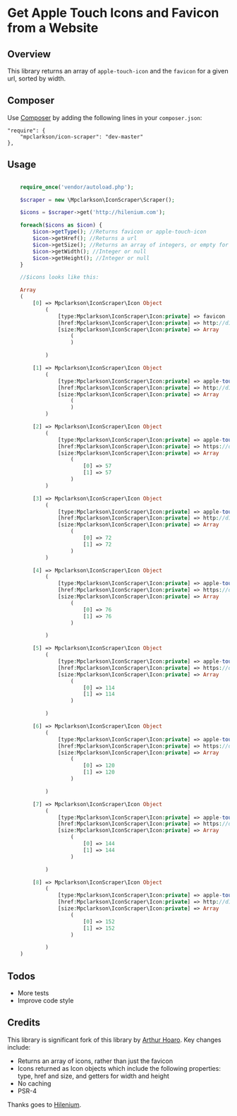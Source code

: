 Get Apple Touch Icons and Favicon from a Website
==========================================

Overview
--------

This library returns an array of `apple-touch-icon` and the `favicon` for a given url, sorted by width.


Composer
---------

Use [Composer](https://getcomposer.org) by adding the following lines in your `composer.json`:

    "require": {
        "mpclarkson/icon-scraper": "dev-master"
    },

Usage
-----

```php

    require_once('vendor/autoload.php');

    $scraper = new \Mpclarkson\IconScraper\Scraper();

    $icons = $scraper->get('http://hilenium.com');

    foreach($icons as $icon) {
        $icon->getType(); //Returns favicon or apple-touch-icon
        $icon->getHref(); //Returns a url
        $icon->getSize(); //Returns an array of integers, or empty for favicons
        $icon->getWidth(); //Integer or null
        $icon->getHeight(); //Integer or null
    }

    //$icons looks like this:

    Array
    (
        [0] => Mpclarkson\IconScraper\Icon Object
            (
                [type:Mpclarkson\IconScraper\Icon:private] => favicon
                [href:Mpclarkson\IconScraper\Icon:private] => http://d1nhhppd50p5r.cloudfront.net/favicon.ico?1433897130
                [size:Mpclarkson\IconScraper\Icon:private] => Array
                    (
                    )

            )

        [1] => Mpclarkson\IconScraper\Icon Object
            (
                [type:Mpclarkson\IconScraper\Icon:private] => apple-touch-icon
                [href:Mpclarkson\IconScraper\Icon:private] => http://d1nhhppd50p5r.cloudfront.net/css/96113be.css?1433897130
                [size:Mpclarkson\IconScraper\Icon:private] => Array
                    (
                    )
            )

        [2] => Mpclarkson\IconScraper\Icon Object
            (
                [type:Mpclarkson\IconScraper\Icon:private] => apple-touch-icon
                [href:Mpclarkson\IconScraper\Icon:private] => https://d1nhhppd50p5r.cloudfront.net/icon57.png?1433897130
                [size:Mpclarkson\IconScraper\Icon:private] => Array
                    (
                        [0] => 57
                        [1] => 57
                    )
            )

        [3] => Mpclarkson\IconScraper\Icon Object
            (
                [type:Mpclarkson\IconScraper\Icon:private] => apple-touch-icon
                [href:Mpclarkson\IconScraper\Icon:private] => http://d1nhhppd50p5r.cloudfront.net/icon72.png?1433897130
                [size:Mpclarkson\IconScraper\Icon:private] => Array
                    (
                        [0] => 72
                        [1] => 72
                    )
            )

        [4] => Mpclarkson\IconScraper\Icon Object
            (
                [type:Mpclarkson\IconScraper\Icon:private] => apple-touch-icon
                [href:Mpclarkson\IconScraper\Icon:private] => https://d1nhhppd50p5r.cloudfront.net/icon76.png?1433897130
                [size:Mpclarkson\IconScraper\Icon:private] => Array
                    (
                        [0] => 76
                        [1] => 76
                    )

            )

        [5] => Mpclarkson\IconScraper\Icon Object
            (
                [type:Mpclarkson\IconScraper\Icon:private] => apple-touch-icon
                [href:Mpclarkson\IconScraper\Icon:private] => https://d1nhhppd50p5r.cloudfront.net/icon114.png?1433897130
                [size:Mpclarkson\IconScraper\Icon:private] => Array
                    (
                        [0] => 114
                        [1] => 114
                    )

            )

        [6] => Mpclarkson\IconScraper\Icon Object
            (
                [type:Mpclarkson\IconScraper\Icon:private] => apple-touch-icon
                [href:Mpclarkson\IconScraper\Icon:private] => https://d1nhhppd50p5r.cloudfront.net/icon120.png?1433897130
                [size:Mpclarkson\IconScraper\Icon:private] => Array
                    (
                        [0] => 120
                        [1] => 120
                    )

            )

        [7] => Mpclarkson\IconScraper\Icon Object
            (
                [type:Mpclarkson\IconScraper\Icon:private] => apple-touch-icon
                [href:Mpclarkson\IconScraper\Icon:private] => https://d1nhhppd50p5r.cloudfront.net/icon144.png?1433897130
                [size:Mpclarkson\IconScraper\Icon:private] => Array
                    (
                        [0] => 144
                        [1] => 144
                    )

            )

        [8] => Mpclarkson\IconScraper\Icon Object
            (
                [type:Mpclarkson\IconScraper\Icon:private] => apple-touch-icon
                [href:Mpclarkson\IconScraper\Icon:private] => http://d1nhhppd50p5r.cloudfront.net/icon152.png?1433897130
                [size:Mpclarkson\IconScraper\Icon:private] => Array
                    (
                        [0] => 152
                        [1] => 152
                    )

            )
    )

```

Todos
-----

  * More tests
  * Improve code style


Credits
-----

This library is significant fork of this library by [Arthur Hoaro](https://github.com/ArthurHoaro/favicon). Key changes include:

  * Returns an array of icons, rather than just the favicon
  * Icons returned as Icon objects which include the following properties: type, href and size, and getters for width and height
  * No caching
  * PSR-4

Thanks goes to [Hilenium](http://hilenium.com).
